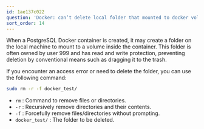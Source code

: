 ```yaml
---
id: 1ae137c022
question: 'Docker: can’t delete local folder that mounted to docker volume'
sort_order: 14
---
```


When a PostgreSQL Docker container is created, it may create a folder on the local machine to mount to a volume inside the container. This folder is often owned by user 999 and has read and write protection, preventing deletion by conventional means such as dragging it to the trash.

If you encounter an access error or need to delete the folder, you can use the following command:

```bash
sudo rm -r -f docker_test/
```

- `rm` : Command to remove files or directories.
- `-r` : Recursively remove directories and their contents.
- `-f` : Forcefully remove files/directories without prompting.
- `docker_test/` : The folder to be deleted.